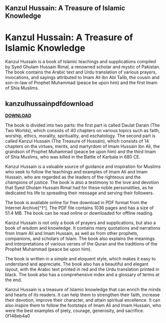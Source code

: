 ## Kanzul Hussain: A Treasure of Islamic Knowledge

  
# Kanzul Hussain: A Treasure of Islamic Knowledge
 
Kanzul Hussain is a book of Islamic teachings and supplications compiled by Syed Ghulam Hussain Rimal, a renowned scholar and mystic of Pakistan. The book contains the Arabic text and Urdu translation of various prayers, invocations, and sayings attributed to Imam Ali ibn Abi Talib, the cousin and son-in-law of Prophet Muhammad (peace be upon him) and the first Imam of Shia Muslims.
 
## kanzulhussainpdfdownload


[**DOWNLOAD**](https://www.google.com/url?q=https%3A%2F%2Fcinurl.com%2F2tKWhP&sa=D&sntz=1&usg=AOvVaw3SNtIQHIyriXBEfgTBXRj-)

 
The book is divided into two parts: the first part is called Daulat Darain (The Two Worlds), which consists of 40 chapters on various topics such as faith, worship, ethics, morality, spirituality, and eschatology. The second part is called Kanzul Hussain (The Treasure of Hussain), which consists of 14 chapters on the virtues, merits, and martyrdom of Imam Hussain ibn Ali, the grandson of Prophet Muhammad (peace be upon him) and the third Imam of Shia Muslims, who was killed in the Battle of Karbala in 680 CE.
 
Kanzul Hussain is a valuable source of guidance and inspiration for Muslims who seek to follow the teachings and examples of Imam Ali and Imam Hussain, who are regarded as the leaders of the righteous and the champions of justice. The book is also a testimony to the love and devotion that Syed Ghulam Hussain Rimal had for these noble personalities, as he dedicated his life to spreading their message and serving their followers.
 
The book is available online for free download in PDF format from the Internet Archive[^1^]. The PDF file contains 1036 pages and has a size of 51.4 MB. The book can be read online or downloaded for offline reading.
  
Kanzul Hussain is not only a book of prayers and supplications, but also a book of wisdom and knowledge. It contains many quotations and narrations from Imam Ali and Imam Hussain, as well as from other prophets, companions, and scholars of Islam. The book also explains the meanings and interpretations of various verses of the Quran and the traditions of the Prophet Muhammad (peace be upon him).
 
The book is written in a simple and eloquent style, which makes it easy to understand and appreciate. The book also has a beautiful and elegant layout, with the Arabic text printed in red and the Urdu translation printed in black. The book also has a comprehensive index and a glossary of terms at the end.
 
Kanzul Hussain is a treasure of Islamic knowledge that can enrich the minds and hearts of its readers. It can help them to strengthen their faith, increase their devotion, improve their character, and attain spiritual excellence. It can also inspire them to follow the footsteps of Imam Ali and Imam Hussain, who were the best examples of piety, courage, generosity, and sacrifice.
 0f148eb4a0
